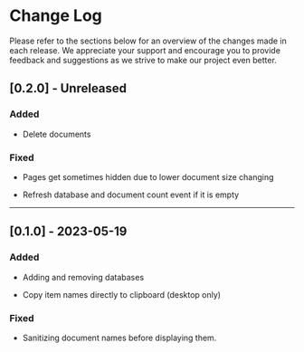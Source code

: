# Change Log

Please refer to the sections below for an overview of the changes made in each release. We appreciate your support and encourage you to provide feedback and suggestions as we strive to make our project even better.

## [0.2.0] - Unreleased

### Added

- Delete documents

### Fixed

- Pages get sometimes hidden due to lower document size changing

- Refresh database and document count event if it is empty

---

## [0.1.0] - 2023-05-19

### Added

- Adding and removing databases

- Copy item names directly to clipboard (desktop only)

### Fixed

- Sanitizing document names before displaying them.
